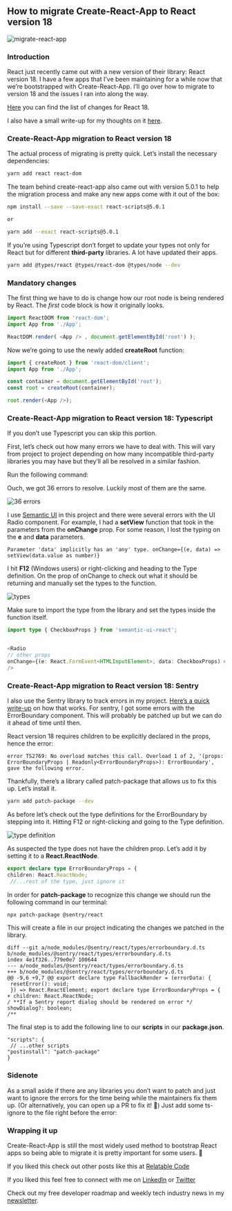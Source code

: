 ## How to migrate Create-React-App to React version 18

![migrate-react-app](https://cdn.hashnode.com/res/hashnode/image/upload/v1651101564070/9KD0sNeg2.png)

### Introduction

React just recently came out with a new version of their library: React version 18. I have a few apps that I’ve been maintaining for a while now that we’re bootstrapped with Create-React-App. I’ll go over how to migrate to version 18 and the issues I ran into along the way.

[Here](https://reactjs.org/blog/2022/03/29/react-v18.html) you can find the list of changes for React 18.

I also have a small write-up for my thoughts on it [here](https://relatablecode.substack.com/p/react-18-finally-out-and-new-css?s=w).

### Create-React-App migration to React version 18

The actual process of migrating is pretty quick. Let’s install the necessary dependencies:

```bash
yarn add react react-dom
```

The team behind create-react-app also came out with version 5.0.1 to help the migration process and make any new apps come with it out of the box:

```bash
npm install --save --save-exact react-scripts@5.0.1 

or 

yarn add --exact react-scripts@5.0.1
```

If you’re using Typescript don’t forget to update your types not only for React but for different **third-party** libraries. A lot have updated their apps.

```bash
yarn add @types/react @types/react-dom @types/node --dev
```

### Mandatory changes

The first thing we have to do is change how our root node is being rendered by React. The _first_ code block is how it originally looks.

```ts
import ReactDOM from 'react-dom'; 
import App from './App'; 

ReactDOM.render( <App /> , document.getElementById('root') );
```

Now we’re going to use the newly added **createRoot** function:

```ts
import { createRoot } from 'react-dom/client'; 
import App from './App'; 

const container = document.getElementById('root'); 
const root = createRoot(container); 

root.render(<App />);
```

### Create-React-App migration to React version 18: Typescript

If you don’t use Typescript you can skip this portion.

First, let’s check out how many errors we have to deal with. This will vary from project to project depending on how many incompatible third-party libraries you may have but they’ll all be resolved in a similar fashion.

Run the following command:

Ouch, we got 36 errors to resolve. Luckily most of them are the same.

![36 errors](https://cdn.hashnode.com/res/hashnode/image/upload/v1650545183141/vH6y2WEth.png)

I use [Semantic UI](https://react.semantic-ui.com/) in this project and there were several errors with the UI Radio component. For example, I had a **setView** function that took in the parameters from the **onChange** prop. For some reason, I lost the typing on the **e** and **data** parameters.

```
Parameter 'data' implicitly has an 'any' type. onChange={(e, data) => setView(data.value as number)}
```

I hit **F12** (Windows users) or right-clicking and heading to the Type definition. On the prop of onChange to check out what it should be returning and manually set the types to the function.

![types](https://cdn.hashnode.com/res/hashnode/image/upload/v1650545184206/NoxDQwg6_.png)

Make sure to import the type from the library and set the types inside the function itself.

```ts
import type { CheckboxProps } from 'semantic-ui-react';


<Radio 
// other props 
onChange={(e: React.FormEvent<HTMLInputElement>, data: CheckboxProps) => { // whatever your function does } } 
/>
```

### Create-React-App migration to React version 18: Sentry

I also use the Sentry library to track errors in my project. [Here’s a quick write-up](https://relatablecode.com/how-to-quickly-add-error-tracking-with-sentry/) on how that works. For sentry, I got some errors with the ErrorBoundary component. This will probably be patched up but we can do it ahead of time until then.

React version 18 requires children to be explicitly declared in the props, hence the error:

```
error TS2769: No overload matches this call. Overload 1 of 2, '(props: ErrorBoundaryProps | Readonly<ErrorBoundaryProps>): ErrorBoundary', gave the following error.
```

Thankfully, there’s a library called patch-package that allows us to fix this up. Let’s install it.

```bash
yarn add patch-package --dev
```

As before let’s check out the type definitions for the ErrorBoundary by stepping into it. Hitting F12 or right-clicking and going to the Type definition.

![type definition](https://cdn.hashnode.com/res/hashnode/image/upload/v1650545185359/dA41Qj7wS.png)

As suspected the type does not have the children prop. Let’s add it by setting it to a **React.ReactNode**.

```ts
export declare type ErrorBoundaryProps = { 
children: React.ReactNode;
 //...rest of the type, just ignore it
```

In order for **patch-package** to recognize this change we should run the following command in our terminal:

```bash
npx patch-package @sentry/react
```

This will create a file in our project indicating the changes we patched in the library.

```
diff --git a/node_modules/@sentry/react/types/errorboundary.d.ts b/node_modules/@sentry/react/types/errorboundary.d.ts
index 4e1f326..779e0e7 100644 
--- a/node_modules/@sentry/react/types/errorboundary.d.ts 
+++ b/node_modules/@sentry/react/types/errorboundary.d.ts 
@@ -9,6 +9,7 @@ export declare type FallbackRender = (errorData: {
 resetError(): void;
 }) => React.ReactElement; export declare type ErrorBoundaryProps = { 
+ children: React.ReactNode; 
/ **If a Sentry report dialog should be rendered on error */ showDialog?: boolean; 
/**
```

The final step is to add the following line to our **scripts** in our **package.json**.

```
"scripts": {
 // ...other scripts 
"postinstall": "patch-package" 
}
```

### Sidenote

As a small aside if there are any libraries you don’t want to patch and just want to ignore the errors for the time being while the maintainers fix them up. (Or alternatively, you can open up a PR to fix it! 😬) Just add some ts-ignore to the file right before the error:

### Wrapping it up

Create-React-App is still the most widely used method to bootstrap React apps so being able to migrate it is pretty important for some users. 🚀

If you liked this check out other posts like this at [Relatable Code](https://relatablecode.com)

If you liked this feel free to connect with me on [LinkedIn](https://www.linkedin.com/in/relatablecode) or [Twitter](https://twitter.com/relatablecoder)

Check out my free developer roadmap and weekly tech industry news in my [newsletter](https://relatablecode.substack.com/).